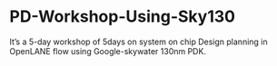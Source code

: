 # PD-Workshop-Using-Sky130
It’s a 5-day workshop of 5days on system on chip Design planning in OpenLANE flow using Google-skywater 130nm PDK.
